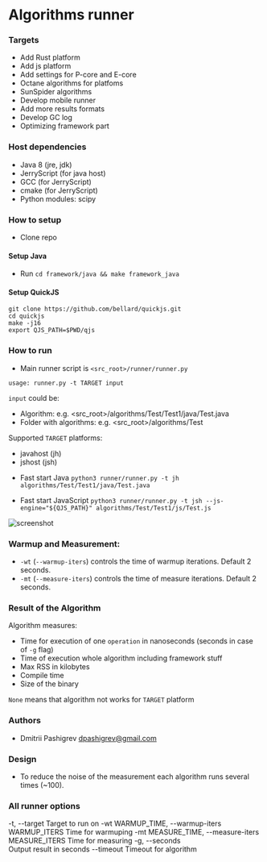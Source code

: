 # Algorithms runner

### Targets
* Add Rust platform
* Add js platform
* Add settings for P-core and E-core 
* Octane algorithms for platfoms
* SunSpider algorithms
* Develop mobile runner
* Add more results formats
* Develop GC log
* Optimizing framework part


### Host dependencies
* Java 8 (jre, jdk)
* JerryScript (for java host)
* GCC (for JerryScript)
* cmake (for JerryScript)
* Python modules: scipy


### How to setup
* Clone repo

#### Setup Java
* Run ```cd framework/java && make framework_java```

#### Setup QuickJS
```
git clone https://github.com/bellard/quickjs.git
cd quickjs
make -j16
export QJS_PATH=$PWD/qjs
```

### How to run
* Main runner script is `<src_root>/runner/runner.py`
```
usage: runner.py -t TARGET input
```

`input` could be:
- Algorithm: e.g. <src_root>/algorithms/Test/Test1/java/Test.java
- Folder with algorithms: e.g. <src_root>/algorithms/Test

Supported `TARGET` platforms:
- javahost (jh)
- jshost (jsh)

* Fast start Java 
```python3 runner/runner.py -t jh algorithms/Test/Test1/java/Test.java```

* Fast start JavaScript 
```python3 runner/runner.py -t jsh --js-engine="${QJS_PATH}" algorithms/Test/Test1/js/Test.js```

![screenshot](docs/media/screenshot.png)


### Warmup and Measurement:

* `-wt` (`--warmup-iters`) controls the time of warmup iterations. Default 2 seconds.
* `-mt` (`--measure-iters`) controls the time of measure iterations. Default 2 seconds.


### Result of the Algorithm

Algorithm measures:
- Time for execution of one `operation` in nanoseconds (seconds in case of `-g` flag)
- Time of execution whole algorithm including framework stuff
- Max RSS in kilobytes
- Compile time
- Size of the binary

`None` means that algorithm not works for `TARGET` platform

### Authors
* Dmitrii Pashigrev dpashigrev@gmail.com


### Design
* To reduce the noise of the measurement each algorithm runs several times (~100).

### All runner options

  -t, --target
                        Target to run on
  -wt WARMUP_TIME, --warmup-iters WARMUP_ITERS
                        Time for warmuping
  -mt MEASURE_TIME, --measure-iters MEASURE_ITERS
                        Time for measuring
  -g, --seconds         
                        Output result in seconds
  --timeout
                        Timeout for algorithm
```